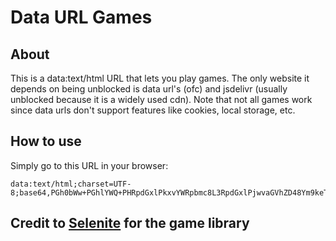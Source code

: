 # Data URL Games
## About
This is a data:text/html URL that lets you play games. The only website it depends on being unblocked is data url's (ofc) and jsdelivr (usually unblocked because it is a widely used cdn). 
Note that not all games work since data urls don't support features like cookies, local storage, etc.
## How to use
Simply go to this URL in your browser:
```
data:text/html;charset=UTF-8;base64,PGh0bWw+PGhlYWQ+PHRpdGxlPkxvYWRpbmc8L3RpdGxlPjwvaGVhZD48Ym9keT48c2NyaXB0PmZldGNoKCJodHRwczovL2Nkbi5qc2RlbGl2ci5uZXQvZ2gvQnJhZGxleUxpa2VzQ29kaW5nL3RoaW5neS9pbmRleC5odG1sP2NiPTEyMyIpLnRoZW4ocmVzcG9uc2U9PnJlc3BvbnNlLnRleHQoKSkudGhlbihodG1sPT57ZG9jdW1lbnQub3BlbigpO2RvY3VtZW50LndyaXRlKGh0bWwpO2RvY3VtZW50LmNsb3NlKCk7fSkuY2F0Y2goZXJyb3I9Pntjb25zb2xlLmVycm9yKCJGYWlsZWQgdG8gbG9hZCBjb250ZW50OiIsZXJyb3IpO2RvY3VtZW50LmJvZHkudGV4dENvbnRlbnQ9IkVycm9yIGxvYWRpbmcgcGFnZS4iO30pOzwvc2NyaXB0PjwvYm9keT48L2h0bWw+
```
## Credit to [Selenite](https://gitlab.com/skysthelimit.dev/selenite) for the game library
